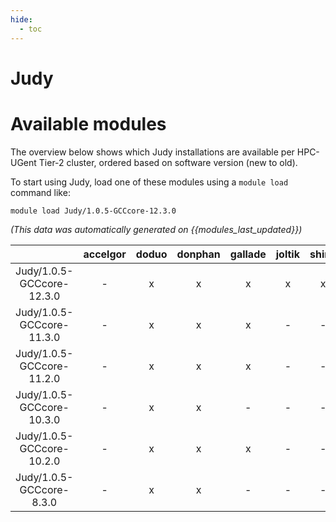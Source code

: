 ```yaml
---
hide:
  - toc
---
```


Judy
====

# Available modules


The overview below shows which Judy installations are available per HPC-UGent Tier-2 cluster, ordered based on software version (new to old).

To start using Judy, load one of these modules using a `module load` command like:

```shell
module load Judy/1.0.5-GCCcore-12.3.0
```

*(This data was automatically generated on {{modules_last_updated}})*  

| |accelgor|doduo|donphan|gallade|joltik|shinx|skitty|
| :---: | :---: | :---: | :---: | :---: | :---: | :---: | :---: |
|Judy/1.0.5-GCCcore-12.3.0|-|x|x|x|x|x|x|
|Judy/1.0.5-GCCcore-11.3.0|-|x|x|x|-|-|-|
|Judy/1.0.5-GCCcore-11.2.0|-|x|x|x|-|-|-|
|Judy/1.0.5-GCCcore-10.3.0|-|x|x|-|-|-|-|
|Judy/1.0.5-GCCcore-10.2.0|-|x|x|x|-|-|-|
|Judy/1.0.5-GCCcore-8.3.0|-|x|x|-|-|-|-|
